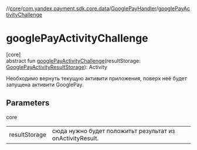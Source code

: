 //[core](../../../index.md)/[com.yandex.payment.sdk.core.data](../index.md)/[GooglePayHandler](index.md)/[googlePayActivityChallenge](google-pay-activity-challenge.md)

# googlePayActivityChallenge

[core]\
abstract fun [googlePayActivityChallenge](google-pay-activity-challenge.md)(resultStorage: [GooglePayActivityResultStorage](../-google-pay-activity-result-storage/index.md)): Activity

Необходимо вернуть текущую активити приложения, поверх неё будет запущена активити GooglePay.

## Parameters

core

| | |
|---|---|
| resultStorage | сюда нужно будет положитьт результат из onActivityResult. |
